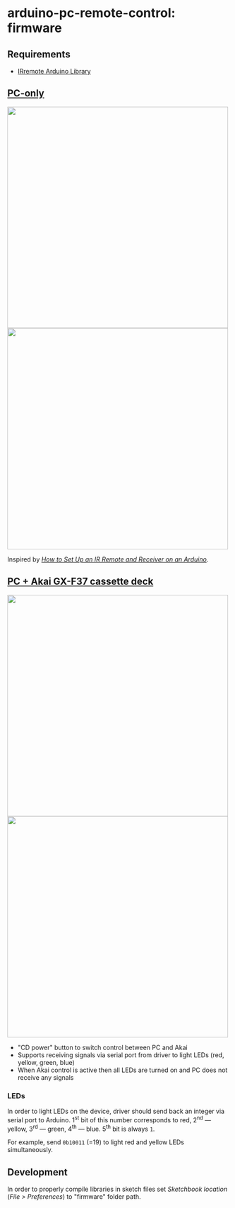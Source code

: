 # arduino-pc-remote-control: firmware

## Requirements

- [IRremote Arduino Library](http://z3t0.github.io/Arduino-IRremote/)

## [PC-only](./pc-only/pc-only.ino)

<image width=500 src="./doc/pc-only-circuit.png">

<image width=500 src="./doc/pc-only-proto.jpg">

Inspired by *[How to Set Up an IR Remote and Receiver on an Arduino](http://www.circuitbasics.com/arduino-ir-remote-receiver-tutorial/)*.

## [PC + Akai GX-F37 cassette deck](./pc-and-akai/pc-and-akai.ino)

<image width=500 src="./doc/pc-and-akai-circuit.jpg">

<image width=500 src="./doc/pc-and-akai-proto.jpg">

- "CD power" button to switch control between PC and Akai
- Supports receiving signals via serial port from driver to light LEDs (red, yellow, green, blue)
- When Akai control is active then all LEDs are turned on and PC does not receive any signals

### LEDs

In order to light LEDs on the device, driver should send back an integer via serial port to Arduino. 1<sup>st</sup> bit of this number corresponds to red, 2<sup>nd</sup> &mdash; yellow, 3<sup>rd</sup> &mdash; green, 4<sup>th</sup> &mdash; blue. 5<sup>th</sup> bit is always `1`.

For example, send `0b10011` (=19) to light red and yellow LEDs simultaneously.

## Development

In order to properly compile libraries in sketch files set _Sketchbook location_ (_File > Preferences_) to "firmware" folder path.
